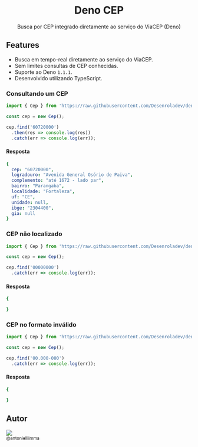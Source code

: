 
<h1 align="center">Deno CEP</h1>

<p align="center">
    Busca por CEP integrado diretamente ao serviço do ViaCEP (Deno)
</p>

## Features

 * Busca em tempo-real diretamente ao serviço do ViaCEP.
 * Sem limites consultas de CEP conhecidas.
 * Suporte ao Deno `1.1.1`.
 * Desenvolvido utilizando TypeScript.



### Consultando um CEP

``` ts
import { Cep } from 'https://raw.githubusercontent.com/Desenroladev/deno-cep/master/mod.ts'

const cep = new Cep();

cep.find('60720000')
  .then(res => console.log(res))
  .catch(err => console.log(err));
```
#### Resposta
```yaml
{
  cep: "60720000",
  logradouro: "Avenida General Osório de Paiva",
  complemento: "até 1672 - lado par",
  bairro: "Parangaba",
  localidade: "Fortaleza",
  uf: "CE",
  unidade: null,
  ibge: "2304400",
  gia: null
}
```

### CEP não localizado

``` ts
import { Cep } from 'https://raw.githubusercontent.com/Desenroladev/deno-cep/master/mod.ts'

const cep = new Cep();

cep.find('00000000')
  .catch(err => console.log(err));
```
#### Resposta
```yaml
{

}
```

### CEP no formato inválido

``` ts
import { Cep } from 'https://raw.githubusercontent.com/Desenroladev/deno-cep/master/mod.ts'

const cep = new Cep();

cep.find('00.000-000')
  .catch(err => console.log(err));
```
#### Resposta
```yaml
{

}
```

## Autor
[<img src="https://avatars0.githubusercontent.com/u/20977759?s=96&v=4"><br><sub>@antonielliimma</sub>](https://github.com/antonielliimma) 
